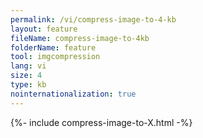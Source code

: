 ```yaml
---
permalink: /vi/compress-image-to-4-kb
layout: feature
fileName: compress-image-to-4kb
folderName: feature
tool: imgcompression
lang: vi
size: 4
type: kb
nointernationalization: true
---
```

{%- include compress-image-to-X.html -%}       

